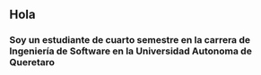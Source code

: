 ## Hola 

### Soy un estudiante de cuarto semestre en la carrera de **Ingeniería de Software** en la **Universidad Autonoma de Queretaro**
